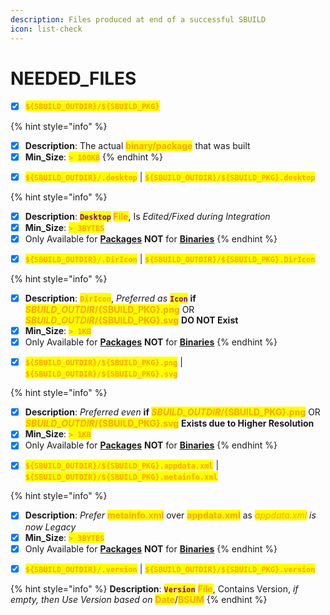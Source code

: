 ```yaml
---
description: Files produced at end of a successful SBUILD
icon: list-check
---
```


# NEEDED\_FILES

* [x] <mark style="color:orange;">**`${SBUILD_OUTDIR}/${SBUILD_PKG}`**</mark>

{% hint style="info" %}
- [x] **Description**: The actual <mark style="color:orange;">**binary/package**</mark> that was built
- [x] **Min\_Size**: <mark style="color:orange;">**`> 100KB`**</mark>
{% endhint %}

* [x] <mark style="color:orange;">**`${SBUILD_OUTDIR}/.desktop`**</mark> | <mark style="color:orange;">**`${SBUILD_OUTDIR}/${SBUILD_PKG}.desktop`**</mark>

{% hint style="info" %}
- [x] **Description**: <mark style="color:purple;">**`Desktop`**</mark>**&#x20;**<mark style="color:orange;">**File**</mark>, Is _Edited/Fixed during Integration_
- [x] **Min\_Size**: <mark style="color:orange;">**`> 3BYTES`**</mark>
- [x] Only Available for [**Packages**](../../formats/packages/) **NOT** for [**Binaries**](../../formats/binaries/)
{% endhint %}

* [x] <mark style="color:orange;">**`${SBUILD_OUTDIR}/.DirIcon`**</mark> | <mark style="color:orange;">**`${SBUILD_OUTDIR}/${SBUILD_PKG}.DirIcon`**</mark>

{% hint style="info" %}
- [x] **Description**: <mark style="color:orange;">**`DirIcon`**</mark>, _Preferred as_ <mark style="color:purple;">**`Icon`**</mark> **if** <mark style="color:orange;">**${SBUILD\_OUTDIR}/${SBUILD\_PKG}.png**</mark> OR <mark style="color:orange;">**${SBUILD\_OUTDIR}/${SBUILD\_PKG}.svg**</mark> **DO NOT Exist**
- [x] **Min\_Size**: <mark style="color:orange;">**`> 1KB`**</mark>
- [x] Only Available for [**Packages**](../../formats/packages/) **NOT** for [**Binaries**](../../formats/binaries/)
{% endhint %}

* [x] <mark style="color:orange;">**`${SBUILD_OUTDIR}/${SBUILD_PKG}.png`**</mark> | <mark style="color:orange;">**`${SBUILD_OUTDIR}/${SBUILD_PKG}.svg`**</mark>

{% hint style="info" %}
- [x] **Description**: _Preferred even_ **if&#x20;**<mark style="color:orange;">**${SBUILD\_OUTDIR}/${SBUILD\_PKG}.png**</mark> OR <mark style="color:orange;">**${SBUILD\_OUTDIR}/${SBUILD\_PKG}.svg**</mark> **Exists due to Higher Resolution**
- [x] **Min\_Size**: <mark style="color:orange;">**`> 1KB`**</mark>
- [x] Only Available for [**Packages**](../../formats/packages/) **NOT** for [**Binaries**](../../formats/binaries/)
{% endhint %}

* [x] <mark style="color:orange;">**`${SBUILD_OUTDIR}/${SBUILD_PKG}.appdata.xml`**</mark> | <mark style="color:orange;">**`${SBUILD_OUTDIR}/${SBUILD_PKG}.metainfo.xml`**</mark>

{% hint style="info" %}
- [x] **Description**: _Prefer_ <mark style="color:orange;">**metainfo.xml**</mark> over <mark style="color:orange;">**appdata.xml**</mark> as _<mark style="color:orange;">appdata.xml</mark> is now Legacy_
- [x] **Min\_Size**: <mark style="color:orange;">**`> 3BYTES`**</mark>
- [x] Only Available for [**Packages**](../../formats/packages/) **NOT** for [**Binaries**](../../formats/binaries/)
{% endhint %}

* [x] <mark style="color:orange;">**`${SBUILD_OUTDIR}/.version`**</mark> | <mark style="color:orange;">**`${SBUILD_OUTDIR}/${SBUILD_PKG}.version`**</mark>

{% hint style="info" %}
**Description**: <mark style="color:purple;">**`Version`**</mark> <mark style="color:orange;">**File**</mark>, Contains Version, _if empty, then Use Version based on_ <mark style="color:orange;">**Date**</mark>/<mark style="color:orange;">**BSUM**</mark>
{% endhint %}
